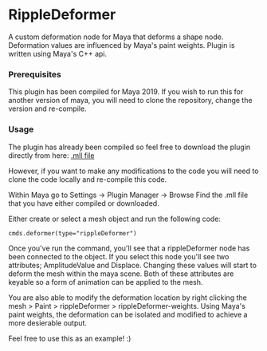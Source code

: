 # RippleDeformer
A custom deformation node for Maya that deforms a shape node. Deformation values are influenced by Maya's paint weights. Plugin is written using Maya's C++ api.

### Prerequisites
This plugin has been compiled for Maya 2019.
If you wish to run this for another version of maya, you will need to
clone the repository, change the version and re-compile.

### Usage
The plugin has already been compiled so feel free to download
the plugin directly from here: [.mll file](https://github.com/KieranKnight/RippleDeformer/blob/master/x64/Debug/RippleDeformer.mll)

However, if you want to make any modifications to the code you will need to
clone the code locally and re-compile this code.

Within Maya go to Settings -> Plugin Manager -> Browse
Find the .mll file that you have either compiled or downloaded.

Either create or select a mesh object and run the following code:

```
cmds.deformer(type="rippleDeformer")
```

Once you've run the command, you'll see that a rippleDeformer node has been connected to the object. If you select this node you'll see two attributes; AmplitudeValue and Displace. Changing these values will start to deform the mesh within the maya scene. Both of these attributes are keyable so a form of animation can be applied to the mesh. 

You are also able to modify the deformation location by right clicking the mesh > Paint > rippleDeformer > rippleDeformer-weights. Using Maya's paint weights, the deformation can be isolated and modified to achieve a more desierable output.

Feel free to use this as an example! :) 
